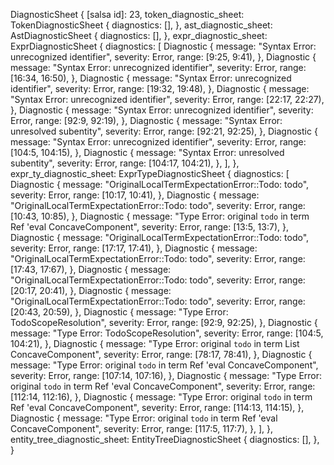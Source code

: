 DiagnosticSheet {
    [salsa id]: 23,
    token_diagnostic_sheet: TokenDiagnosticSheet {
        diagnostics: [],
    },
    ast_diagnostic_sheet: AstDiagnosticSheet {
        diagnostics: [],
    },
    expr_diagnostic_sheet: ExprDiagnosticSheet {
        diagnostics: [
            Diagnostic {
                message: "Syntax Error: unrecognized identifier",
                severity: Error,
                range: [9:25, 9:41),
            },
            Diagnostic {
                message: "Syntax Error: unrecognized identifier",
                severity: Error,
                range: [16:34, 16:50),
            },
            Diagnostic {
                message: "Syntax Error: unrecognized identifier",
                severity: Error,
                range: [19:32, 19:48),
            },
            Diagnostic {
                message: "Syntax Error: unrecognized identifier",
                severity: Error,
                range: [22:17, 22:27),
            },
            Diagnostic {
                message: "Syntax Error: unrecognized identifier",
                severity: Error,
                range: [92:9, 92:19),
            },
            Diagnostic {
                message: "Syntax Error: unresolved subentity",
                severity: Error,
                range: [92:21, 92:25),
            },
            Diagnostic {
                message: "Syntax Error: unrecognized identifier",
                severity: Error,
                range: [104:5, 104:15),
            },
            Diagnostic {
                message: "Syntax Error: unresolved subentity",
                severity: Error,
                range: [104:17, 104:21),
            },
        ],
    },
    expr_ty_diagnostic_sheet: ExprTypeDiagnosticSheet {
        diagnostics: [
            Diagnostic {
                message: "OriginalLocalTermExpectationError::Todo: todo",
                severity: Error,
                range: [10:17, 10:41),
            },
            Diagnostic {
                message: "OriginalLocalTermExpectationError::Todo: todo",
                severity: Error,
                range: [10:43, 10:85),
            },
            Diagnostic {
                message: "Type Error: original `todo` in term Ref 'eval ConcaveComponent",
                severity: Error,
                range: [13:5, 13:7),
            },
            Diagnostic {
                message: "OriginalLocalTermExpectationError::Todo: todo",
                severity: Error,
                range: [17:17, 17:41),
            },
            Diagnostic {
                message: "OriginalLocalTermExpectationError::Todo: todo",
                severity: Error,
                range: [17:43, 17:67),
            },
            Diagnostic {
                message: "OriginalLocalTermExpectationError::Todo: todo",
                severity: Error,
                range: [20:17, 20:41),
            },
            Diagnostic {
                message: "OriginalLocalTermExpectationError::Todo: todo",
                severity: Error,
                range: [20:43, 20:59),
            },
            Diagnostic {
                message: "Type Error: TodoScopeResolution",
                severity: Error,
                range: [92:9, 92:25),
            },
            Diagnostic {
                message: "Type Error: TodoScopeResolution",
                severity: Error,
                range: [104:5, 104:21),
            },
            Diagnostic {
                message: "Type Error: original `todo` in term List ConcaveComponent",
                severity: Error,
                range: [78:17, 78:41),
            },
            Diagnostic {
                message: "Type Error: original `todo` in term Ref 'eval ConcaveComponent",
                severity: Error,
                range: [107:14, 107:16),
            },
            Diagnostic {
                message: "Type Error: original `todo` in term Ref 'eval ConcaveComponent",
                severity: Error,
                range: [112:14, 112:16),
            },
            Diagnostic {
                message: "Type Error: original `todo` in term Ref 'eval ConcaveComponent",
                severity: Error,
                range: [114:13, 114:15),
            },
            Diagnostic {
                message: "Type Error: original `todo` in term Ref 'eval ConcaveComponent",
                severity: Error,
                range: [117:5, 117:7),
            },
        ],
    },
    entity_tree_diagnostic_sheet: EntityTreeDiagnosticSheet {
        diagnostics: [],
    },
}